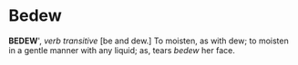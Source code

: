 # Bedew

**BEDEW**', _verb transitive_ \[be and dew.\] To moisten, as with dew; to moisten in a gentle manner with any liquid; as, tears _bedew_ her face.